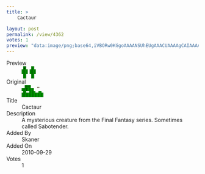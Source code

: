 ```yaml
---
title: >
    Cactaur

layout: post
permalink: /view/4362
votes: 1
preview: "data:image/png;base64,iVBORw0KGgoAAAANSUhEUgAAACUAAAAgCAIAAAAaMSbnAAAABnRSTlMA/wD/AP5AXyvrAAAAf0lEQVRIie3WQQqAIBCF4d/wRt0pz2R36krZqpKaIsFpofNWg8zwgaLoUlrZ48LACMACcNQpnj0v+TI+CHPhVtSL5GlG8uKt0PWAGeb62LOnlr89Ly9Pat710kjJey53sXS89fMzzzzz+vF8/h66IPMv/5fS8db30zzzzOvH2wBpmyRGlALHIgAAAABJRU5ErkJggg=="
---
```

<dl class="side-by-side">
<dt>Preview</dt>
<dd>
    <img class="preview" src="data:image/png;base64,iVBORw0KGgoAAAANSUhEUgAAACUAAAAgCAIAAAAaMSbnAAAABnRSTlMA/wD/AP5AXyvrAAAAf0lEQVRIie3WQQqAIBCF4d/wRt0pz2R36krZqpKaIsFpofNWg8zwgaLoUlrZ48LACMACcNQpnj0v+TI+CHPhVtSL5GlG8uKt0PWAGeb62LOnlr89Ly9Pat710kjJey53sXS89fMzzzzz+vF8/h66IPMv/5fS8db30zzzzOvH2wBpmyRGlALHIgAAAABJRU5ErkJggg==">
</dd>
<dt>Original</dt>
<dd>
    <img class="preview" src="data:image/png;base64,iVBORw0KGgoAAAANSUhEUgAAAEAAAAAgCAYAAACinX6EAAAAoElEQVR42u3WzQnAIAyA0dw6SYfoQtnJae3FghXBilh/8gWkihfzrFGRUqh4caFpaDXj5cNFSWnSd0k/N78FQJxcusul+eVDM8nVNAA4As1xnYfPfc0UwbEAE1yDfQFaE1z+nfB1wfIqbADYAzB/BJ6/QAAAwC7AljWgFmT0w6k7aPk6HAvQuj4AOAKTFcE/xgAAAAAAAAAAAAAAAABAGjeaTP6zEZUt7QAAAABJRU5ErkJggg==">
</dd>
<dt>Title</dt>
<dd>Cactaur</dd>
<dt>Description</dt>
<dd>A mysterious creature from the Final Fantasy series. Sometimes called Sabotender.</dd>
<dt>Added By</dt>
<dd>Skaner</dd>
<dt>Added On</dt>
<dd>2010-09-29</dd>
<dt>Votes</dt>
<dd>1</dd>
</dl>
